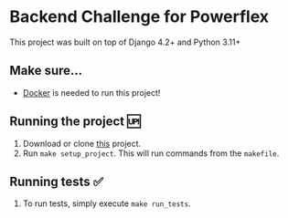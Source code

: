 # Backend Challenge for Powerflex

This project was built on top of Django 4.2+ and Python 3.11+

## Make sure...

- [Docker](https://docs.docker.com/get-docker/) is needed to run this project!

## Running the project :up:

1. Download or clone [this](https://github.com/FelipeGLopez/rest-api-project) project.
2. Run `make setup_project`. This will run commands from the `makefile`.

## Running tests :white_check_mark:

1. To run tests, simply execute `make run_tests`.
